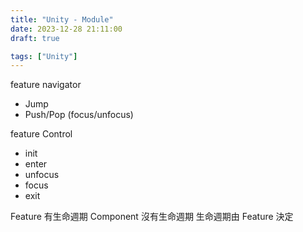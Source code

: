 ```yaml
---
title: "Unity - Module"
date: 2023-12-28 21:11:00
draft: true

tags: ["Unity"]
---
```





feature navigator
- Jump
- Push/Pop (focus/unfocus)

feature Control
- init
- enter
- unfocus
- focus
- exit

Feature 有生命週期
Component 沒有生命週期 生命週期由 Feature 決定


